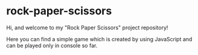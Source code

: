 # rock-paper-scissors

Hi, and welcome to my "Rock Paper Scissors" project repository!

Here you can find a simple game which is created by using JavaScript and can be played only in console so far.